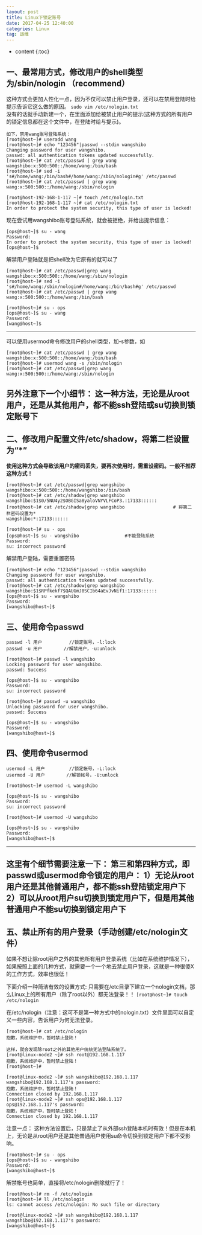 ```yaml
---
layout: post
title: Linux下锁定账号
date: 2017-04-25 12:40:00
categries: Linux
tag: 运维
---
```


* content
{:toc}


## 一、最常用方式，修改用户的shell类型为/sbin/nologin  （recommend）
这种方式会更加人性化一点，因为不仅可以禁止用户登录，还可以在禁用登陆时给提示告诉它这么做的原因。
`sudo vim /etc/nologin.txt`  
没有的话就手动新建一个，在里面添加给被禁止用户的提示(这种方式的所有用户的锁定信息都在这个文件中，在登陆时给与提示)。
```
如下，禁用wang账号登陆系统：
[root@host~]# useradd wang
[root@host~]# echo "123456"|passwd --stdin wangshibo
Changing password for user wangshibo.
passwd: all authentication tokens updated successfully.
[root@host~]# cat /etc/passwd | grep wang
wangshibo:x:500:500::/home/wang:/bin/bash
[root@host~]# sed -i 's#/home/wang:/bin/bash#/home/wang:/sbin/nologin#g' /etc/passwd
[root@host~]# cat /etc/passwd | grep wang
wang:x:500:500::/home/wang:/sbin/nologin

[root@host-192-168-1-117 ~]# touch /etc/nologin.txt
[root@host-192-168-1-117 ~]# cat /etc/nologin.txt
In order to protect the system security, this type of user is locked!
```

现在尝试用wangshibo账号登陆系统，就会被拒绝，并给出提示信息：
```
[ops@host~]$ su - wang
Password: 
In order to protect the system security, this type of user is locked!
[ops@host~]$
```

解禁用户登陆就是把shell改为它原有的就可以了
```
[root@host~]# cat /etc/passwd|grep wang
wangshibo:x:500:500::/home/wang:/sbin/nologin
[root@host~]# sed -i 's#/home/wang:/sbin/nologin#/home/wang:/bin/bash#g' /etc/passwd
[root@host~]# cat /etc/passwd | grep wang
wang:x:500:500::/home/wang:/bin/bash

[root@host~]# su - ops
[ops@host~]$ su - wang
Password: 
[wang@host~]$
```

---
可以使用usermod命令修改用户的shell类型，加-s参数，如
```
[root@host~]# cat /etc/passwd | grep wang
wangshibo:x:500:500::/home/wang:/bin/bash
[root@host~]# usermod wang -s /sbin/nologin 
[root@host~]# cat /etc/passwd|grep wang
wang:x:500:500::/home/wang:/sbin/nologin
```

另外注意下一个小细节：
这一种方法，无论是从root用户，还是从其他用户，都不能ssh登陆或su切换到锁定账号下
---

## 二、修改用户配置文件/etc/shadow，将第二栏设置为“*”
**使用这种方式会导致该用户的密码丢失，要再次使用时，需重设密码。一般不推荐这种方式！**
```
[root@host~]# cat /etc/passwd|grep wangshibo
wangshibo:x:500:500::/home/wangshibo:/bin/bash
[root@host~]# cat /etc/shadow|grep wangshibo
wangshibo:$1$0/5NU4y2$OBGISa8yaloVNYVLFCoP3.:17133::::::
[root@host~]# cat /etc/shadow|grep wangshibo                  # 将第二栏密码设置为*
wangshibo:*:17133::::::

[root@host~]# su - ops
[ops@host~]$ su - wangshibo                 #不能登陆系统 
Password: 
su: incorrect password
```

解禁用户登陆，需要重置密码
```
[root@host~]# echo "123456"|passwd --stdin wangshibo
Changing password for user wangshibo.
passwd: all authentication tokens updated successfully.
[root@host~]# cat /etc/shadow|grep wangshibo
wangshibo:$1$RPfkekf7$QAUGmJ0SCIb64aEvJvNif1:17133::::::
[ops@host~]$ su - wangshibo
Password: 
[wangshibo@host~]$
```

## 三、使用命令passwd
```
passwd -l 用户          //锁定账号，-l:lock
passwd -u 用户        //解禁用户，-u:unlock
```

```
[root@host~]# passwd -l wangshibo
Locking password for user wangshibo.
passwd: Success

[ops@host~]$ su - wangshibo
Password: 
su: incorrect password

[root@host~]# passwd -u wangshibo
Unlocking password for user wangshibo.
passwd: Success

[ops@host~]$ su - wangshibo
Password: 
[wangshibo@host~]$
```

## 四、使用命令usermod
```
usermod -L 用户         //锁定帐号，-L:lock
usermod -U 用户        //解锁帐号，-U:unlock
```

```
[root@host~]# usermod -L wangshibo

[ops@host~]$ su - wangshibo
Password: 
su: incorrect password

[root@host~]# usermod -U wangshibo

[ops@host~]$ su - wangshibo
Password: 
[wangshibo@host~]$
```

---
这里有个细节需要注意一下：
第三和第四种方式，即passwd或usermod命令锁定的用户：
1）无论从root用户还是其他普通用户，都不能ssh登陆锁定用户下
2）可以从root用户su切换到锁定用户下，但是用其他普通用户不能su切换到锁定用户下
---

## 五、禁止所有的用户登录（手动创建/etc/nologin文件）
如果不想让除root用户之外的其他所有用户登录系统（比如在系统维护情况下），如果按照上面的几种方式，就需要一个一个地去禁止用户登录，这就是一种很傻X的工作方式，效率也很低！

下面介绍一种简洁有效的设置方式:
只需要在/etc目录下建立一个nologin文档，那么Linux上的所有用户（除了root以外）都无法登录！！
`[root@host~]# touch /etc/nologin`

在/etc/nologin（注意：这可不是第一种方式中的nologin.txt）文件里面可以自定义一些内容，告诉用户为何无法登录。
```
[root@host~]# cat /etc/nologin
抱歉，系统维护中，暂时禁止登陆！

这样，就会发现除root之外的其他用户统统无法登陆系统了。
[root@linux-node2 ~]# ssh root@192.168.1.117
抱歉，系统维护中，暂时禁止登陆！
[root@host~]#

[root@linux-node2 ~]# ssh wangshibo@192.168.1.117
wangshibo@192.168.1.117's password: 
抱歉，系统维护中，暂时禁止登陆！
Connection closed by 192.168.1.117
[root@linux-node2 ~]# ssh ops@192.168.1.117
ops@192.168.1.117's password: 
抱歉，系统维护中，暂时禁止登陆！
Connection closed by 192.168.1.117
```

注意一点：
这种方法设置后，只是禁止了从外部ssh登陆本机时有效！但是在本机上，无论是从root用户还是其他普通用户使用su命令切换到锁定用户下都不受影响。
```
[root@host~]# su - ops
[ops@host~]$ su - wangshibo
Password: 
[wangshibo@host~]$
```

解禁帐号也简单，直接将/etc/nologin删除就行了！
```
[root@host~]# rm -f /etc/nologin
[root@host~]# ll /etc/nologin
ls: cannot access /etc/nologin: No such file or directory

[root@linux-node2 ~]# ssh wangshibo@192.168.1.117
wangshibo@192.168.1.117's password: 
[wangshibo@host~]$
```
